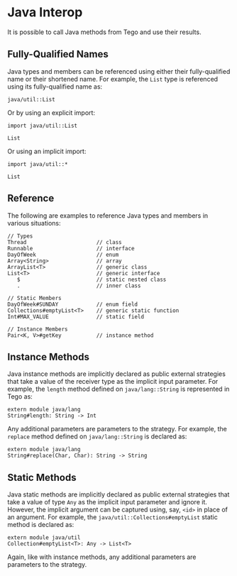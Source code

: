 # Java Interop
It is possible to call Java methods from Tego and use their results.

## Fully-Qualified Names
Java types and members can be referenced using either their fully-qualified name or their shortened name. For example, the `List` type is referenced using its fully-qualified name as:

```
java/util::List
```

Or by using an explicit import:

```
import java/util::List

List
```

Or using an implicit import:

```
import java/util::*

List
```

## Reference
The following are examples to reference Java types and members in various situations:

```
// Types
Thread                      // class
Runnable                    // interface
DayOfWeek                   // enum
Array<String>               // array
ArrayList<T>                // generic class
List<T>                     // generic interface
   $                        // static nested class
   .                        // inner class

// Static Members
DayOfWeek#SUNDAY            // enum field
Collections#emptyList<T>    // generic static function
Int#MAX_VALUE               // static field

// Instance Members
Pair<K, V>#getKey           // instance method
```


## Instance Methods
Java instance methods are implicitly declared as public external strategies that take a value of the receiver type as the implicit input parameter. For example, the `length` method defined on `java/lang::String` is represented in Tego as:

```tego
extern module java/lang
String#length: String -> Int
```

Any additional parameters are parameters to the strategy. For example, the `replace` method defined on `java/lang::String` is declared as:

```tego
extern module java/lang
String#replace(Char, Char): String -> String
```

## Static Methods
Java static methods are implicitly declared as public external strategies that take a value of type `Any` as the implicit input parameter and ignore it. However, the implicit argument can be captured using, say, `<id>` in place of an argument. For example, the `java/util::Collections#emptyList` static method is declared as:

```tego
extern module java/util
Collection#emptyList<T>: Any -> List<T>
```

Again, like with instance methods, any additional parameters are parameters to the strategy.

